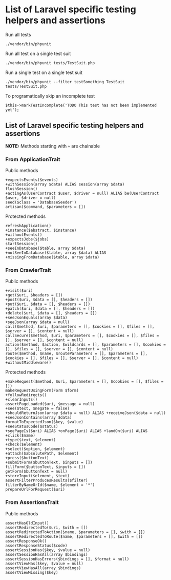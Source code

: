 # List of Laravel specific testing helpers and assertions

Run all tests

	./vendor/bin/phpunit

Run all test on a single test suit

	./vendor/bin/phpunit tests/TestSuit.php

Run a single test on a single test suit

	./vendor/bin/phpunit --filter testSomething TestSuit tests/TestSuit.php

To programatically skip an incomplete test

	$this->markTestIncomplete('TODO This test has not been implemented yet');

## List of Laravel specific testing helpers and assertions

**NOTE:** Methods starting with `+` are chainable

### From ApplicationTrait

Public methods

	+expectsEvents($events)
	+withSession(array $data) ALIAS session(array $data)
	flushSession()
	+actingAs(UserContract $user, $driver = null) ALIAS be(UserContract $user, $driver = null)
	seed($class = 'DatabaseSeeder')
	artisan($command, $parameters = [])

Protected methods

	refreshApplication()
	+instance($abstract, $instance)
	+withoutEvents()
	+expectsJobs($jobs)
	startSession()
	+seeInDatabase($table, array $data)
	+notSeeInDatabase($table, array $data) ALIAS +missingFromDatabase($table, array $data)

### From CrawlerTrait

Public methods

	+visit($uri)
	+get($uri, $headers = [])
	+post($uri, $data = [], $headers = [])
	+put($uri, $data = [], $headers = [])
	+patch($uri, $data = [], $headers = [])
	+delete($uri, $data = [], $headers = [])
	+seeJsonEquals(array $data)
	+seeJson(array $data = null)
	call($method, $uri, $parameters = [], $cookies = [], $files = [], $server = [], $content = null)
	callSecure($method, $uri, $parameters = [], $cookies = [], $files = [], $server = [], $content = null)
	action($method, $action, $wildcards = [], $parameters = [], $cookies = [], $files = [], $server = [], $content = null)
	route($method, $name, $routeParameters = [], $parameters = [], $cookies = [], $files = [], $server = [], $content = null)
	+withoutMiddleware()

Protected methods

	+makeRequest($method, $uri, $parameters = [], $cookies = [], $files = [])
	makeRequestUsingForm(Form $form)
	+followRedirects()
	+clearInputs()
	assertPageLoaded($uri, $message = null)
	+see($text, $negate = false)
	+shouldReturnJson(array $data = null) ALIAS +receiveJson($data = null)
	+seeJsonContains(array $data)
	formatToExpectedJson($key, $value)
	+seeStatusCode($status)
	+seePageIs($uri) ALIAS +onPage($uri) ALIAS +landOn($uri) ALIAS
	+click($name)
	+type($text, $element)
	+check($element)
	+select($option, $element)
	+attach($absolutePath, $element)
	+press($buttonText)
	+submitForm($buttonText, $inputs = [])
	fillForm($buttonText, $inputs = [])
	getForm($buttonText = null)
	+storeInput($element, $text)
	assertFilterProducesResults($filter)
	filterByNameOrId($name, $element = '*')
	prepareUrlForRequest($uri)

### From AssertionsTrait

Public methods

	assertHasOldInput()
	assertRedirectedTo($uri, $with = [])
	assertRedirectedToAction($name, $parameters = [], $with = [])
	assertRedirectedToRoute($name, $parameters = [], $with = [])
	assertResponseOk()
	assertResponseStatus($code)
	assertSessionHas($key, $value = null)
	assertSessionHasAll(array $bindings)
	assertSessionHasErrors($bindings = [], $format = null)
	assertViewHas($key, $value = null)
	assertViewHasAll(array $bindings)
	assertViewMissing($key)
